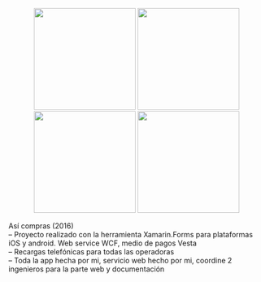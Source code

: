 <p align="center">
  <img src="https://programamx.wordpress.com/wp-content/uploads/2018/04/asicom.jpg" width="200">
  <img src="https://programamx.wordpress.com/wp-content/uploads/2018/04/asicom2.jpg" width="200">
  <img src="https://programamx.wordpress.com/wp-content/uploads/2018/04/asicom3.jpg" width="200">
  <img src="https://programamx.wordpress.com/wp-content/uploads/2018/04/asicom4.jpg" width="200">
</p>

Así compras (2016)</br>
– Proyecto realizado con la herramienta Xamarin.Forms para plataformas iOS y android. Web service WCF, medio de pagos Vesta</br>
– Recargas telefónicas para todas las operadoras</br>
– Toda la app hecha por mi, servicio web hecho por mi, coordine 2 ingenieros para la parte web y documentación</br>
